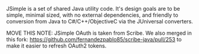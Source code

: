 JSimple is a set of shared Java utility code. It's design goals are to be simple, minimal sized,
with no external dependencies, and friendly to conversion from Java to C#/C++/ObjectiveC via the
JUniversal converters.

MOVE THIS NOTE:
JSimple OAuth is taken from Scribe.  We also merged in this fork:
    https://github.com/fernandezpablo85/scribe-java/pull/253
to make it easier to refresh OAuth2 tokens.
